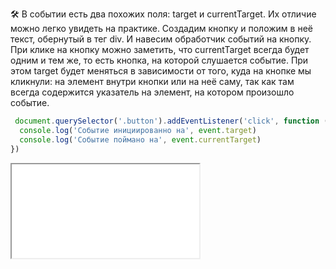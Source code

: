 🛠 В событии есть два похожих поля: target и currentTarget. Их отличие можно легко увидеть на практике.
Создадим кнопку и положим в неё текст, обернутый в тег div. И навесим обработчик событий на кнопку. При клике на кнопку можно заметить, что currentTarget всегда будет одним и тем же, то есть кнопка, на которой слушается событие. При этом target будет меняться в зависимости от того, куда на кнопке мы кликнули: на элемент внутри кнопки или на неё саму, так как там всегда содержится указатель на элемент, на котором произошло событие.

```js
 document.querySelector('.button').addEventListener('click', function (event) {
  console.log('Событие инициированно на', event.target)
  console.log('Событие поймано на', event.currentTarget)
})
```

<iframe title="Название — Event target/currentTarget — Дока" src="../demos/akellbl4-XWaKmad/" height="150"></iframe>
